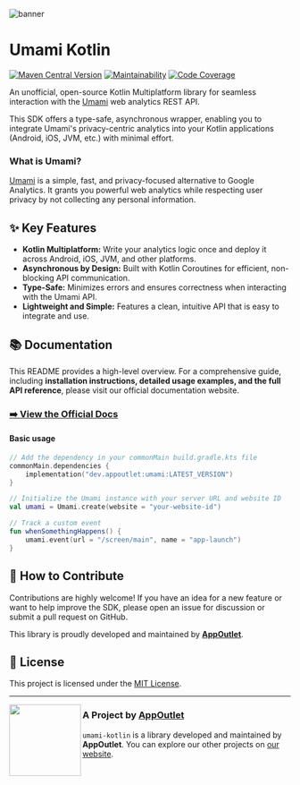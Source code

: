 ![banner](docs/img/banner.png)
# Umami Kotlin

[![Maven Central Version](https://img.shields.io/maven-central/v/dev.appoutlet/umami?&label=Maven%20Central&link=https%3A%2F%2Fcentral.sonatype.com%2Fartifact%2Fdev.appoutlet%2Fumami)](https://central.sonatype.com/artifact/dev.appoutlet/umami)
[![Maintainability](https://qlty.sh/gh/AppOutlet/projects/umami-kotlin/maintainability.svg)](https://qlty.sh/gh/AppOutlet/projects/umami-kotlin)
[![Code Coverage](https://qlty.sh/gh/AppOutlet/projects/umami-kotlin/coverage.svg)](https://qlty.sh/gh/AppOutlet/projects/umami-kotlin)

An unofficial, open-source Kotlin Multiplatform library for seamless interaction with the [Umami](https://umami.is) web analytics REST API.

This SDK offers a type-safe, asynchronous wrapper, enabling you to integrate Umami's privacy-centric analytics into your Kotlin applications (Android, iOS, JVM, etc.) with minimal effort.

### What is Umami?

[Umami](https://umami.is) is a simple, fast, and privacy-focused alternative to Google Analytics. It grants you powerful web analytics while respecting user privacy by not collecting any personal information.

## ✨ Key Features

* **Kotlin Multiplatform:** Write your analytics logic once and deploy it across Android, iOS, JVM, and other platforms.
* **Asynchronous by Design:** Built with Kotlin Coroutines for efficient, non-blocking API communication.
* **Type-Safe:** Minimizes errors and ensures correctness when interacting with the Umami API.
* **Lightweight and Simple:** Features a clean, intuitive API that is easy to integrate and use.

## 📚 Documentation

This README provides a high-level overview. For a comprehensive guide, including **installation instructions, detailed usage examples, and the full API reference**, please visit our official documentation website.

### **[➡️ View the Official Docs](https://appoutlet.dev/umami-kotlin/)**

#### Basic usage
```kotlin
// Add the dependency in your commonMain build.gradle.kts file
commonMain.dependencies {
    implementation("dev.appoutlet:umami:LATEST_VERSION")
}

// Initialize the Umami instance with your server URL and website ID
val umami = Umami.create(website = "your-website-id")

// Track a custom event
fun whenSomethingHappens() {
    umami.event(url = "/screen/main", name = "app-launch")
}
```

## 🙌 How to Contribute

Contributions are highly welcome\! If you have an idea for a new feature or want to help improve the SDK, please open an issue for discussion or submit a pull request on GitHub.

This library is proudly developed and maintained by **[AppOutlet](https://appoutlet.dev)**.

## 📜 License

This project is licensed under the [MIT License](https://www.google.com/search?q=LICENSE).

-----
<div>
    <a href="https://appoutlet.dev">
        <img src="docs/img/appoutlet.png" width="128" align="left" />
    </a>
</div>

### A Project by [AppOutlet](https://appoutlet.dev)
`umami-kotlin` is a library developed and maintained by **AppOutlet**. You can explore our other projects on [our website](https://appoutlet.dev).
